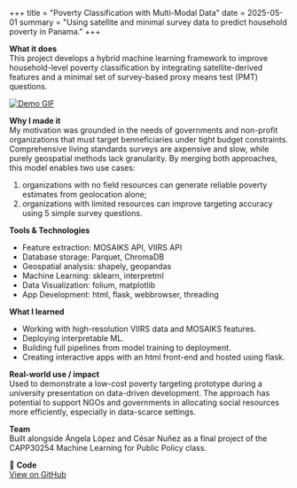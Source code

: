 +++
title = "Poverty Classification with Multi-Modal Data"
date = 2025-05-01
summary = "Using satellite and minimal survey data to predict household poverty in Panama."
+++

**What it does**  
This project develops a hybrid machine learning framework to improve household-level poverty classification by integrating satellite-derived features and a minimal set of survey-based proxy means test (PMT) questions.

[![Demo GIF](/images/projects/200OK_gif.gif)](https://youtu.be/vDS_DnzB0eU?si=zDLkQgEyNNFDXd3b)



**Why I made it**  
My motivation was grounded in the needs of governments and non-profit organizations that must target benneficiaries under tight budget constraints. Comprehensive living standards surveys are axpensive and slow, while purely geospatial methods lack granularity. By merging both approaches, this model enables two use cases: 
1. organizations with no field resources can generate reliable poverty estimates from geolocation alone;
2. organizations with limited resources can improve targeting accuracy using 5 simple survey questions.

**Tools & Technologies**  
- Feature extraction: MOSAIKS API, VIIRS API
- Database storage: Parquet, ChromaDB
- Geospatial analysis: shapely, geopandas
- Machine Learning: sklearn, interpretml
- Data Visualization: folium, matplotlib
- App Development: html, flask, webbrowser, threading


**What I learned**  
- Working with high-resolution VIIRS data and MOSAIKS features.
- Deploying interpretable ML.  
- Building full pipelines from model training to deployment.
- Creating interactive apps with an html front-end and hosted using flask.

**Real-world use / impact**  
Used to demonstrate a low-cost poverty targeting prototype during a university presentation on data-driven development. The approach has potential to support NGOs and governments in allocating social resources more efficiently, especially in data-scarce settings.

**Team**  
Built alongside Ángela López and César Nuñez as a final project of the CAPP30254 Machine Learning for Public Policy class.

🔗 **Code**  
[View on GitHub](https://github.com/manucardona/)
